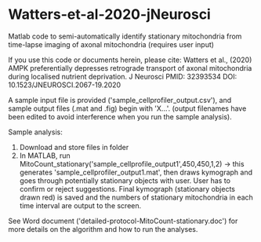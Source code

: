 # Watters-et-al-2020-jNeurosci
Matlab code to semi-automatically identify stationary mitochondria from time-lapse imaging of axonal mitochondria (requires user input)

If you use this code or documents herein, please cite: Watters et al., (2020) AMPK preferentially depresses retrograde transport of axonal mitochondria during localised nutrient deprivation. J Neurosci PMID: 32393534 DOI: 10.1523/JNEUROSCI.2067-19.2020

A sample input file is provided ('sample_cellprofiler_output.csv'), and sample output files (.mat and .fig) begin with 'X...'. (output filenames have been edited to avoid interference when you run the sample analysis).

Sample analysis:
1. Download and store files in folder
2. In MATLAB, run MitoCount_stationary('sample_cellprofile_output1',450,450,1,2) 
-> this generates 'sample_cellprofiler_output1.mat', then draws kymograph and goes through potentially stationary objects with user. User has to confirm or reject suggestions. Final kymograph (stationary objects drawn red) is saved and the numbers of stationary mitochondria in each time interval are output to the screen.

See Word document ('detailed-protocol-MitoCount-stationary.doc') for more details on the algorithm and how to run the analyses. 
